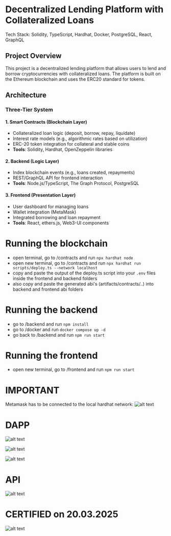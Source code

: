 # Decentralized Lending Platform with Collateralized Loans

Tech Stack: Solidity, TypeScript, Hardhat, Docker, PostgreSQL, React, GraphQL

## Project Overview

This project is a decentralized lending platform that allows users to lend and borrow cryptocurrencies with collateralized loans. The platform is built on the Ethereum blockchain and uses the ERC20 standard for tokens.

## Architecture

### Three-Tier System

#### 1. Smart Contracts (Blockchain Layer)
- Collateralized loan logic (deposit, borrow, repay, liquidate)
- Interest rate models (e.g., algorithmic rates based on utilization)
- ERC-20 token integration for collateral and stable coins
- **Tools**: Solidity, Hardhat, OpenZeppelin libraries

#### 2. Backend (Logic Layer)
- Index blockchain events (e.g., loans created, repayments)
- REST/GraphQL API for frontend interaction
- **Tools**: Node.js/TypeScript, The Graph Protocol, PostgreSQL

#### 3. Frontend (Presentation Layer)
- User dashboard for managing loans
- Wallet integration (MetaMask)
- Integrated borrowing and loan repayment
- **Tools**: React, ethers.js, Web3-UI components

# Running the blockchain
- open terminal, go to /contracts and run `npx hardhat node`
- open new terminal, go to /contracts and run `npx hardhat run scripts/deploy.ts --network localhost`
- copy and paste the output of the deploy.ts script into your `.env` files inside the frontend and backend folders
- also copy and paste the generated abi's (artifacts/contracts/..) into backend and frontend abi folders

# Running the backend
- go to /backend and run `npm install`
- go to /docker and run `docker compose up -d`
- go back to /backend and run `npm run start`

# Running the frontend
- open new terminal, go to /frontend and run `npm run start`

# IMPORTANT
Metamask has to be connected to the local hardhat network: ![alt text](/src/hardhatNetwork.png)

# DAPP

![alt text](/src/appLanding.png)

![alt text](/src/appConnected.png)

![alt text](/src/appLoanCreated.png)

# API

![alt text](/src/apiCall.png)

# CERTIFIED on 20.03.2025

![alt text](/src/certificate.png)